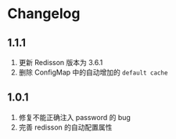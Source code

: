 # Changelog
## 1.1.1
1. 更新 Redisson 版本为 3.6.1
2. 删除 ConfigMap 中的自动增加的 `default cache`

## 1.0.1
1. 修复不能正确注入 password 的 bug
2. 完善 redisson 的自动配置属性